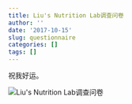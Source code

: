 ```yaml
---
title: Liu's Nutrition Lab调查问卷
author: ''
date: '2017-10-15'
slug: questionnaire
categories: []
tags: []
---
```


祝我好运。

![Liu's Nutrition Lab调查问卷](https://db.songqi.online/questionnaire.jpg)
